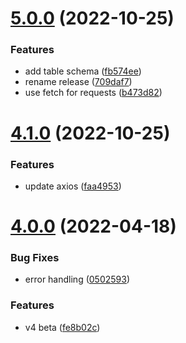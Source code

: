 # [5.0.0](https://github.com/doclify/doclify-javascript/compare/v4.1.0...v5.0.0) (2022-10-25)


### Features

* add table schema ([fb574ee](https://github.com/doclify/doclify-javascript/commit/fb574eef5bce3a83a34c951d796bfd5e7b7c75d4))
* rename release ([709daf7](https://github.com/doclify/doclify-javascript/commit/709daf7e6eef0d5963ca185bac6f046fb97e1e7c))
* use fetch for requests ([b473d82](https://github.com/doclify/doclify-javascript/commit/b473d8266b611debceb7cba290e0217642ddf4d6))

# [4.1.0](https://github.com/doclify/doclify-javascript/compare/v4.0.0...v4.1.0) (2022-10-25)


### Features

* update axios ([faa4953](https://github.com/doclify/doclify-javascript/commit/faa49537047a3f9a4db094fdf68cd74ad8cb9cab))

# [4.0.0](https://github.com/doclify/doclify-javascript/compare/v3.0.6...v4.0.0) (2022-04-18)


### Bug Fixes

* error handling ([0502593](https://github.com/doclify/doclify-javascript/commit/0502593fe5dd3b02a4a4f102434efc0a376c0cd2))


### Features

* v4 beta ([fe8b02c](https://github.com/doclify/doclify-javascript/commit/fe8b02c0c596d2fe0d9810436b4faba7b0ea8b68))

